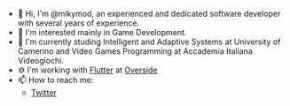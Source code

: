 - 👋 Hi, I'm @mikymod, an experienced and dedicated software developer with several years of experience.
- 👀 I'm interested mainly in Game Development.
- 🌱 I'm currently studing Intelligent and Adaptive Systems at University of Camerino and Video Games Programming at Accademia Italiana Videogiochi.
- ⚙  I'm working with [Flutter](https://flutter.dev/) at [Overside](https://www.overside.it/)
- 📫 How to reach me:
    - [Twitter](https://twitter.com/MikyM0D)
